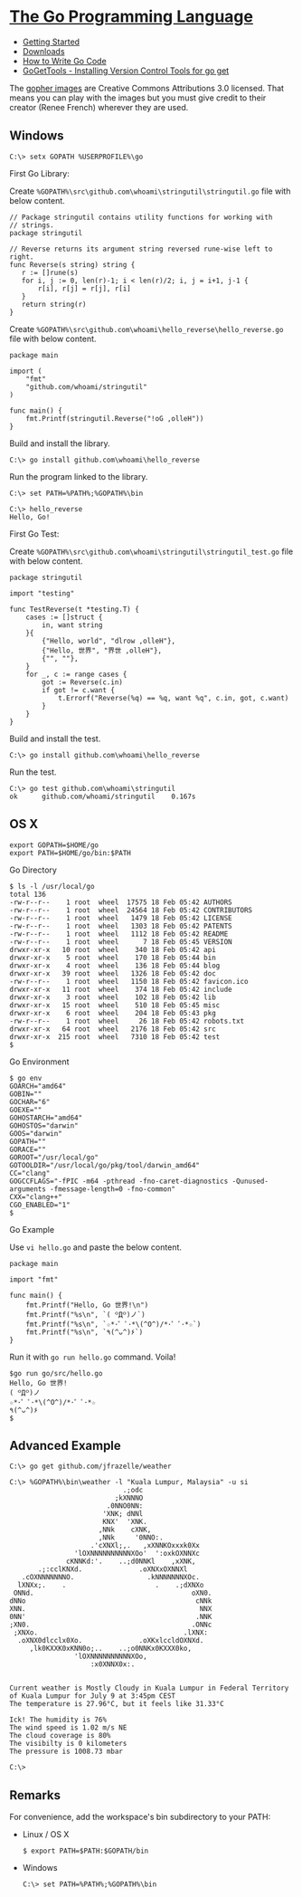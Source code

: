 # [The Go Programming Language](https://golang.org)

- [Getting Started](https://golang.org/doc/install)
- [Downloads](https://golang.org/dl/)
- [How to Write Go Code](https://golang.org/doc/code.html)
- [GoGetTools - Installing Version Control Tools for go get](http://golang.org/s/gogetcmd)

The [gopher images](https://golang.org/doc/gopher/) are Creative Commons Attributions 3.0 licensed. That means you can play with the images but you must give credit to their creator (Renee French) wherever they are used.

## Windows

	C:\> setx GOPATH %USERPROFILE%\go

First Go Library:

Create `%GOPATH%\src\github.com\whoami\stringutil\stringutil.go` file with below content.

	// Package stringutil contains utility functions for working with
	// strings.
	package stringutil
	
	// Reverse returns its argument string reversed rune-wise left to right.
	func Reverse(s string) string {
	   r := []rune(s)
	   for i, j := 0, len(r)-1; i < len(r)/2; i, j = i+1, j-1 {
		   r[i], r[j] = r[j], r[i]
	   }
	   return string(r)
	}

Create `%GOPATH%\src\github.com\whoami\hello_reverse\hello_reverse.go` file with below content.

	package main
	
	import (
		"fmt"
		"github.com/whoami/stringutil"
	)
	
	func main() {
		fmt.Printf(stringutil.Reverse("!oG ,olleH"))
	}

Build and install the library.

	C:\> go install github.com\whoami\hello_reverse

Run the program linked to the library.

	C:\> set PATH=%PATH%;%GOPATH%\bin
	
	C:\> hello_reverse
	Hello, Go!

First Go Test:

Create `%GOPATH%\src\github.com\whoami\stringutil\stringutil_test.go` file with below content.

	package stringutil
	
	import "testing"
	
	func TestReverse(t *testing.T) {
		cases := []struct {
			in, want string
		}{
			{"Hello, world", "dlrow ,olleH"},
			{"Hello, 世界", "界世 ,olleH"},
			{"", ""},
		}
		for _, c := range cases {
			got := Reverse(c.in)
			if got != c.want {
				t.Errorf("Reverse(%q) == %q, want %q", c.in, got, c.want)
			}
		}
	}

Build and install the test.

	C:\> go install github.com\whoami\hello_reverse

Run the test.

	C:\> go test github.com\whoami\stringutil
	ok      github.com/whoami/stringutil    0.167s

## OS X

	export GOPATH=$HOME/go
	export PATH=$HOME/go/bin:$PATH

Go Directory

	$ ls -l /usr/local/go
	total 136
	-rw-r--r--    1 root  wheel  17575 18 Feb 05:42 AUTHORS
	-rw-r--r--    1 root  wheel  24564 18 Feb 05:42 CONTRIBUTORS
	-rw-r--r--    1 root  wheel   1479 18 Feb 05:42 LICENSE
	-rw-r--r--    1 root  wheel   1303 18 Feb 05:42 PATENTS
	-rw-r--r--    1 root  wheel   1112 18 Feb 05:42 README
	-rw-r--r--    1 root  wheel      7 18 Feb 05:45 VERSION
	drwxr-xr-x   10 root  wheel    340 18 Feb 05:42 api
	drwxr-xr-x    5 root  wheel    170 18 Feb 05:44 bin
	drwxr-xr-x    4 root  wheel    136 18 Feb 05:44 blog
	drwxr-xr-x   39 root  wheel   1326 18 Feb 05:42 doc
	-rw-r--r--    1 root  wheel   1150 18 Feb 05:42 favicon.ico
	drwxr-xr-x   11 root  wheel    374 18 Feb 05:42 include
	drwxr-xr-x    3 root  wheel    102 18 Feb 05:42 lib
	drwxr-xr-x   15 root  wheel    510 18 Feb 05:45 misc
	drwxr-xr-x    6 root  wheel    204 18 Feb 05:43 pkg
	-rw-r--r--    1 root  wheel     26 18 Feb 05:42 robots.txt
	drwxr-xr-x   64 root  wheel   2176 18 Feb 05:42 src
	drwxr-xr-x  215 root  wheel   7310 18 Feb 05:42 test
	$


Go Environment

	$ go env
	GOARCH="amd64"
	GOBIN=""
	GOCHAR="6"
	GOEXE=""
	GOHOSTARCH="amd64"
	GOHOSTOS="darwin"
	GOOS="darwin"
	GOPATH=""
	GORACE=""
	GOROOT="/usr/local/go"
	GOTOOLDIR="/usr/local/go/pkg/tool/darwin_amd64"
	CC="clang"
	GOGCCFLAGS="-fPIC -m64 -pthread -fno-caret-diagnostics -Qunused-arguments -fmessage-length=0 -fno-common"
	CXX="clang++"
	CGO_ENABLED="1"
	$
	
Go Example

Use `vi hello.go` and paste the below content.

	package main

	import "fmt"

	func main() {
	    fmt.Printf("Hello, Go 世界!\n")
	    fmt.Printf("%s\n", `( ꒪Д꒪)ノ`)
	    fmt.Printf("%s\n", `☆*･゜ﾟ･*\(^O^)/*･゜ﾟ･*☆`)
	    fmt.Printf("%s\n", `٩(^ᴗ^)۶`)
	}

Run it with `go run hello.go` command. Voila!

	$go run go/src/hello.go
	Hello, Go 世界!
	( ꒪Д꒪)ノ
	☆*･゜ﾟ･*\(^O^)/*･゜ﾟ･*☆
	٩(^ᴗ^)۶
	$


## Advanced Example

	C:\> go get github.com/jfrazelle/weather

	C:\> %GOPATH%\bin\weather -l "Kuala Lumpur, Malaysia" -u si
	                            .;odc
	                          ;kXNNNO
	                        .0NNO0NN:
	                       'XNK; dNNl
	                       KNX'  'XNK.
	                      ,NNk    cXNK,
	                      ,NNk     '0NNO:.
	                    .'cXNXl;,.   ,xXNNKOxxxk0Xx
	                'lOXNNNNNNNNNNXOo'  ':oxkOXNNXc
	              cKNNKd:'.    ..;d0NNKl    ,xXNK,
	       .;:cclKNXd.              .oXNXxOXNNXl
	   .cOXNNNNNNNO.                  .kNNNNNNNXOc.
	  lXNXx;.    .                      .    .;dXNXo
	 ONNd.                                       oXN0.
	dNNo                                          cNNk
	XNN.                                           NNX
	0NN'                                          .NNK
	;XN0.                                        .ONNc
	 ;XNXo.                                    .lXNX:
	  .oXNX0dlcclx0Xo.              .oXKxlccldOXNXd.
	     ,lk0KXXK0xKNN0o;..    ..;o0NNKx0KXXX0ko,
	                'lOXNNNNNNNNNNXOo,
	                    :x0XNNX0x:.
	
	
	Current weather is Mostly Cloudy in Kuala Lumpur in Federal Territory of Kuala Lumpur for July 9 at 3:45pm CEST
	The temperature is 27.96°C, but it feels like 31.33°C
	
	Ick! The humidity is 76%
	The wind speed is 1.02 m/s NE
	The cloud coverage is 80%
	The visibilty is 0 kilometers
	The pressure is 1008.73 mbar
	
	C:\> 

## Remarks

For convenience, add the workspace's bin subdirectory to your PATH:

- Linux / OS X

	`$ export PATH=$PATH:$GOPATH/bin`

- Windows

	`C:\> set PATH=%PATH%;%GOPATH%\bin`